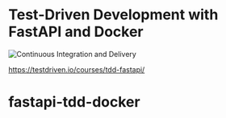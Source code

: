 # Test-Driven Development with FastAPI and Docker

![Continuous Integration and Delivery](https://github.com/testdrivenio/fastapi-tdd-docker/workflows/Continuous%20Integration%20and%20Delivery/badge.svg?branch=master)

https://testdriven.io/courses/tdd-fastapi/
# fastapi-tdd-docker
